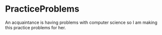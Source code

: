 # PracticeProblems
An acquaintance is having problems with computer science so I am making this practice problems for her.
